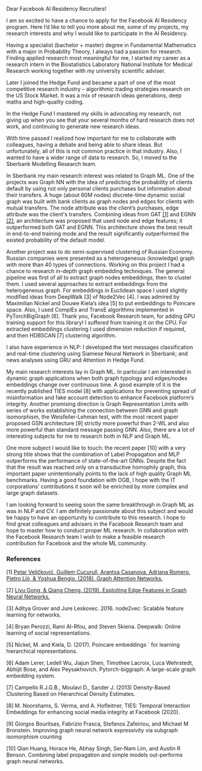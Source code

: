 Dear Facebook AI Residency Recruiters!
 
I am so excited to have a chance to apply for the Facebook AI Residency program. Here I’d like to tell you more about me, some of my projects, my research interests and why I would like to participate in the AI Residency.
 
Having a specialist (bachelor + master) degree in Fundamental Mathematics with a major in Probability Theory, I always had a passion for research. Finding applied research most meaningful for me, I started my career as a research intern in the Biostatistics Laboratory National Institute for Medical Research working together with my university scientific adviser.
 
Later I joined the Hedge Fund and became a part of one of the most competitive research industry – algorithmic trading strategies research on the US Stock Market. It was a mix of research ideas generations, deep maths and high-quality coding.
 
In the Hedge Fund I mastered my skills in advocating my research, not giving up when you see that your several months of hard research does not work, and continuing to generate new research ideas.
 
With time passed I realized how important for me to collaborate with colleagues, having a debate and being able to share ideas. But unfortunately, all of this is not common practice in that industry. Also, I wanted to have a wider range of data to research. So, I moved to the Sberbank Modelling Research team.

In Sberbank my main research interest was related to Graph ML. One of the projects was Graph NN with the idea of predicting the probability of clients default by using not only personal clients purchases but information about their transfers. A huge (about 60M nodes) discrete-time dynamic social graph was built with bank clients as graph nodes and edges for clients with mutual transfers. The node attribute was the client’s purchases, edge attribute was the client's transfers. Combining ideas from GAT [[1]](#1) and EGNN [[2]](#2), an architecture was proposed that used node and edge features; it outperformed both GAT and EGNN. This architecture shows the best result in end-to-end training mode and the result significantly outperformed the existed probability of the default model.

Another project was to do semi-supervised clustering of Russian Economy. Russian companies were presented as a heterogeneous (knowledge) graph with more than 40 types of connections. Working on this project I had a chance to research in-depth graph embedding techniques. The general pipeline was first of all to extract graph nodes embeddings, then to cluster them. I used several approaches to extract embeddings from the heterogeneous graph. For embeddings in Euclidean space I used slightly modified ideas from DeepWalk [3] of Node2Vec [4]. I was admired by Maximilian Nickel and Douwe Kiela’s idea [5] to put embeddings to Poincare space. Also, I used ComplEx and TransE algorithms implemented in PyTorchBigGraph [6]. Thank you, Facebook Research team, for adding GPU training support for this library! I suffered from training it on the CPU. For extracted embeddings clustering I used dimension reduction if required, and then HDBSCAN [7] clustering algorithm.
 
I also have experience in NLP: I developed the text messages classification and real-time clustering using Siamese Neural Network in Sberbank; and news analyses using GRU and Attention in Hedge Fund.
 
My main research interests lay in Graph ML. In particular I am interested in dynamic graph applications when both graph typology and edges/nodes embeddings change over continuous time. A good example of it is the recently published TIES model [8] with applications for preventing spread of misinformation and fake account detection to enhance Facebook platform’s integrity. Another promising direction is Graph Representation Limits with series of works establishing the connection between GNN and graph isomorphism, the Weisfeiler-Lehman test, with the most recent paper proposed GSN architecture [9] strictly more powerful than 2-WL and also more powerful than standard message passing GNN.
Also, there are a lot of interesting subjects for me to research both in NLP and Graph ML.
 
One more subject I would like to touch: the recent paper [10] with a very strong title shows that the combination of Label Propagation and MLP outperforms the performance of state-of-the-art GNNs. Despite the fact that the result was reached only on a transductive homophily graph, this important paper unintentionally points to the lack of high quality Graph ML benchmarks. Having a good foundation with OGB, I hope with the IT corporations’ contributions it soon will be enriched by more complex and large graph datasets.
 
I am looking forward to seeing soon the same breakthrough in Graph ML as was in NLP and CV. I am definitely passionate about this subject and would be happy to have an opportunity to contribute to this research. I hope to find great colleagues and advisers in the Facebook Research team and hope to master how to conduct proper ML research. In collaboration with the Facebook Research team I wish to make a feasible research contribution for Facebook and the whole ML community.
 
 


### References
<a id="1">[1]</a> 
[Petar Veličković, Guillem Cucurull, Arantxa Casanova, Adriana Romero, Pietro Liò, & Yoshua Bengio. (2018). Graph Attention Networks.](https://arxiv.org/abs/1710.10903)

<a id="2">[2]</a> 
[Liyu Gong, & Qiang Cheng. (2019). Exploiting Edge Features in Graph Neural Networks.](https://arxiv.org/abs/1809.02709)

[3] Aditya Grover and Jure Leskovec. 2016. node2vec: Scalable feature learning for networks.

[4] Bryan Perozzi, Rami Al-Rfou, and Steven Skiena. Deepwalk: Online learning of social representations.

[5] Nickel, M. and Kiela, D. (2017). Poincare embeddings ´ for learning hierarchical representations.

[6] Adam Lerer, Ledell Wu, Jiajun Shen, Timothee Lacroix, Luca Wehrstedt, Abhijit Bose, and Alex Peysakhovich. Pytorch-biggraph: A large-scale graph embedding system.

[7] Campello R.J.G.B., Moulavi D., Sander J. (2013) Density-Based Clustering Based on Hierarchical Density Estimates.

[8] M. Noorshams, S. Verma, and A. Hofleitner, TIES: Temporal Interaction Embeddings for enhancing social media integrity at Facebook (2020).

[9] Giorgos Bouritsas, Fabrizio Frasca, Stefanos Zafeiriou, and Michael M Bronstein. Improving graph neural network expressivity via subgraph isomorphism counting

[10] Qian Huang, Horace He, Abhay Singh, Ser-Nam Lim, and Austin R Benson. Combining label propagation and simple models out-performs graph neural networks.

